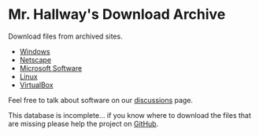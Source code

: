 # Mr. Hallway's Download Archive
Download files from archived sites.

 - [Windows](windows)
 - [Netscape](netscape)
 - [Microsoft Software](ms-software)
 - [Linux](linux)
 - [VirtualBox](virtualbox)

Feel free to talk about software on our [discussions](https://github.com/MrHallway0/dl/discussions) page.

This database is incomplete... if you know where to download the files that are missing please help the project on [GitHub](github.com/mrhallway0/dl).
